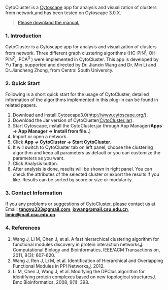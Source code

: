 CytoCluster is a [Cytoscape](http://www.cytoscape.org/) app for analysis and visualization of clusters from network,and has been tested on Cytoscape 3.0.X.
> [Please downlaod the manual.](https://docs.google.com/file/d/0B13gZNlVofBmajRTZmZnVmxVejA/edit?usp=sharing)
### **1. Introduction** ###
CytoCluster is a Cytoscape app for analysis and visualization of clusters from network. Three different graph clustering algorithms (HC-PIN<sup>1</sup>, OH-PIN<sup>2</sup>, IPCA<sup>3</sup> ) were implemented in CytoCluster. This app is developed by Yu Tang, supported and directed by Dr. Jianxin Wang and Dr. Min Li and Dr.Jiancheng Zhong, from Central South University.
### **2. Quick Start** ###
Following is a short quick start for the usage of CytoCluster, detailed information of the algorithms implemented in this plug-in can be found in related papers.
  1. Download and install Cytoscape3.0(http://www.cytoscape.org/).
  1. Download the Jar version of CytoCluster([CytoCluster.jar](https://docs.google.com/file/d/0B13gZNlVofBmeXkyMnYzNnV3UWM/edit?usp=sharing)).
  1. Start Cytoscape, install the CytoCluster.jar through App Manager(**Apps → App Manager → Install from file..**)
  1. Import or open a network.
  1. Click **App → CytoCluster → Start CytoCluster**.
  1. It will switch to CytoCluster tab on left panel, choose the clustering algorithm and keep all parameters as default or you can customize the parameters as you want.
  1. Click Analysis button.
  1. After analysis is done, results will be shown in right panel. You can check the attributes of the selected cluster or export the results if you like. Results can be sorted by score or size or modularity.

### **3. Contact Information** ###
If you any problems or suggestions of CytoCluster, please contact us at Email: **tangyu333@gmail.com**, **jxwang@mail.csu.edu.cn**, **limin@mail.csu.edu.cn**.

### **4. References** ###

  1. Wang J, Li M, Chen J, et al. A fast hierarchical clustering algorithm for functional modules discovery in protein interaction networks[J](J.md). Computational Biology and Bioinformatics, IEEE/ACM Transactions on, 2011, 8(3): 607-620.
  1. Wang J, Ren J, Li M, et al. Identification of Hierarchical and Overlapping Functional Modules in PPI Networks[J](J.md). 2012.
  1. Li M, Chen J, Wang J, et al. Modifying the DPClus algorithm for identifying protein complexes based on new topological structures[J](J.md). Bmc Bioinformatics, 2008, 9(1): 398.
